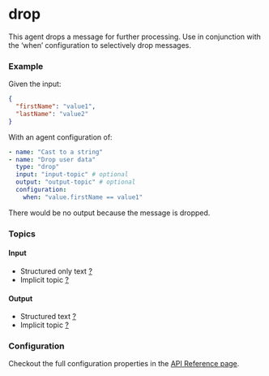 # drop

This agent drops a message for further processing. Use in conjunction with the ‘when’ configuration to selectively drop messages.

### Example

Given the input:

```json
{
  "firstName": "value1",
  "lastName": "value2"
}
```

With an agent configuration of:

```yaml
- name: "Cast to a string"
- name: "Drop user data"
  type: "drop"
  input: "input-topic" # optional
  output: "output-topic" # optional
  configuration:
    when: "value.firstName == value1"
```

There would be no output because the message is dropped.

### Topics

#### Input

* Structured only text [?](../agent-messaging.md)
* Implicit topic [?](../agent-messaging.md#implicit-input-and-output-topics)

#### Output

* Structured text [?](../agent-messaging.md)
* Implicit topic [?](../agent-messaging.md#implicit-input-and-output-topics)

### Configuration

Checkout the full configuration properties in the [API Reference page](../../building-applications/api-reference/agents.md#drop).
